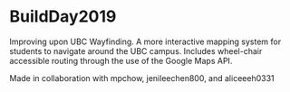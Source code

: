 # BuildDay2019
Improving upon UBC Wayfinding. A more interactive mapping system for students to navigate around the UBC campus. Includes wheel-chair accessible routing through the use of the Google Maps API.

Made in collaboration with mpchow,  jenileechen800, and aliceeeh0331
